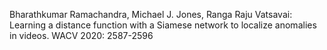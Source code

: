 Bharathkumar Ramachandra, Michael J. Jones, Ranga Raju Vatsavai: Learning a distance function with a Siamese network to localize anomalies in videos. WACV 2020: 2587-2596
